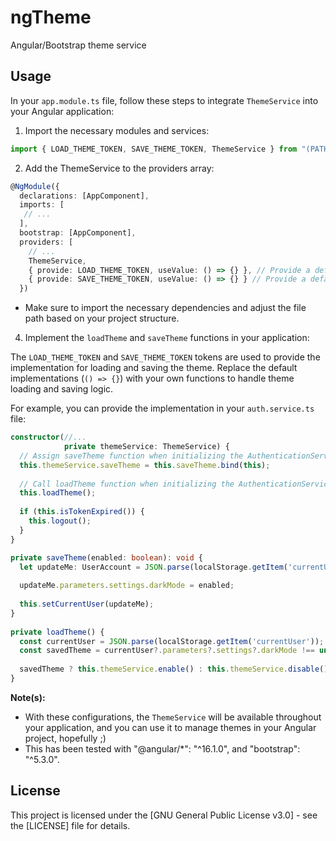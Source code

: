# ngTheme
Angular/Bootstrap theme service

## Usage
In your `app.module.ts` file, follow these steps to integrate `ThemeService` into your Angular application:

 1. Import the necessary modules and services:
```typescript
import { LOAD_THEME_TOKEN, SAVE_THEME_TOKEN, ThemeService } from "(PATH_TO_THEME_SERVICE)/theme.service";
```

 2. Add the ThemeService to the providers array:
```typescript
@NgModule({
  declarations: [AppComponent],
  imports: [
   // ...
  ],
  bootstrap: [AppComponent],
  providers: [
    // ...
    ThemeService,
    { provide: LOAD_THEME_TOKEN, useValue: () => {} }, // Provide a default implementation for loadTheme
    { provide: SAVE_THEME_TOKEN, useValue: () => {} } // Provide a default implementation for saveTheme ],
  })
```

 - Make sure to import the necessary dependencies and adjust the file path based on your project structure.

 4. Implement the `loadTheme` and `saveTheme` functions in your application:
 
 The `LOAD_THEME_TOKEN` and `SAVE_THEME_TOKEN` tokens are used to provide the implementation for loading and saving the theme. Replace the default implementations (`() => {}`) with your own functions to handle theme loading and saving logic.

For example, you can provide the implementation in your `auth.service.ts` file:
```typescript
constructor(//...
            private themeService: ThemeService) {  
  // Assign saveTheme function when initializing the AuthenticationService.  
  this.themeService.saveTheme = this.saveTheme.bind(this);  
  
  // Call loadTheme function when initializing the AuthenticationService.  
  this.loadTheme();  
  
  if (this.isTokenExpired()) {  
    this.logout();  
  }  
}

private saveTheme(enabled: boolean): void {  
  let updateMe: UserAccount = JSON.parse(localStorage.getItem('currentUser')) || this.currentUserValue;  
  
  updateMe.parameters.settings.darkMode = enabled;  
  
  this.setCurrentUser(updateMe);  
}  
  
private loadTheme() {  
  const currentUser = JSON.parse(localStorage.getItem('currentUser'));  
  const savedTheme = currentUser?.parameters?.settings?.darkMode !== undefined ? currentUser.parameters.settings.darkMode : false;  
  
  savedTheme ? this.themeService.enable() : this.themeService.disable();  
}
```

**Note(s):**
 - With these configurations, the `ThemeService` will be available throughout your application, and you can use it to manage themes in your Angular project, hopefully ;)
 - This has been tested with "@angular/*": "^16.1.0", and "bootstrap": "^5.3.0".

## License

This project is licensed under the [GNU General Public License v3.0] - see the [LICENSE] file for details.



